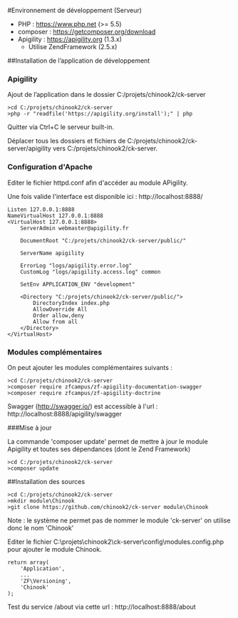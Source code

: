 #Environnement de développement (Serveur)

- PHP : https://www.php.net (>= 5.5)
- composer : https://getcomposer.org/download
- Apigility : https://apigility.org  (1.3.x)
  - Utilise ZendFramework (2.5.x)

##Installation de l’application de développement 

### Apigility
Ajout de l’application dans le dossier C:/projets/chinook2/ck-server
```
>cd C:/projets/chinook2/ck-server
>php -r "readfile('https://apigility.org/install');" | php
```
Quitter via Ctrl+C le serveur built-in.

Déplacer tous les dossiers et fichiers de C:/projets/chinook2/ck-server/apigility vers C:/projets/chinook2/ck-server.

### Configuration d'Apache

Editer le fichier httpd.conf afin d'accéder au module APigility.

Une fois valide l'interface est disponible ici : http://localhost:8888/

````
Listen 127.0.0.1:8888
NameVirtualHost 127.0.0.1:8888
<VirtualHost 127.0.0.1:8888>
    ServerAdmin webmaster@apigility.fr
    
    DocumentRoot "C:/projets/chinook2/ck-server/public/"
    
    ServerName apigility
    
    ErrorLog "logs/apigility.error.log"
    CustomLog "logs/apigility.access.log" common
    
    SetEnv APPLICATION_ENV "development"
    
    <Directory "C:/projets/chinook2/ck-server/public/">
        DirectoryIndex index.php
        AllowOverride All
        Order allow,deny
        Allow from all
    </Directory>   
</VirtualHost>
````

### Modules complémentaires

On peut ajouter les modules complémentaires suivants :

````
>cd C:/projets/chinook2/ck-server
>composer require zfcampus/zf-apigility-documentation-swagger
>composer require zfcampus/zf-apigility-doctrine
````

Swagger (http://swagger.io/) est accessible à l'url : http://localhost:8888/apigility/swagger

###Mise à jour

La commande 'composer update' permet de mettre à jour le module Apigility et toutes ses dépendances (dont le Zend Framework)
````
>cd C:/projets/chinook2/ck-server
>composer update
````

##Installation des sources

````
>cd C:/projets/chinook2/ck-server
>mkdir module\Chinook
>git clone https://github.com/chinook2/ck-server module\Chinook
````

Note : le système ne permet pas de nommer le module 'ck-server' on utilise donc le nom 'Chinook'


Editer le fichier C:\projets\chinook2\ck-server\config\modules.config.php pour ajouter le module Chinook.
````
return array(
    'Application',
    ...
    'ZF\Versioning',
    'Chinook'
);

````

Test du service /about via cette url : http://localhost:8888/about
